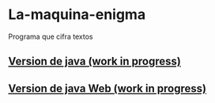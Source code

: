 # La-maquina-enigma
Programa que cifra textos
<h2><a href="https://github.com/Emmanuelito18/Asistencia-aleatoria-java">Version de java (work in progress)</a></h2>
<h2><a href="https://github.com/Emmanuelito18/WebAsistencia-alatorea">Version de java Web (work in progress)</a></h2>